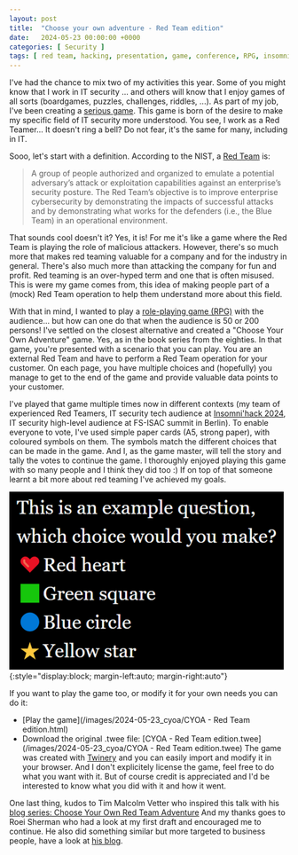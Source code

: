 ```yaml
---
layout: post
title:  "Choose your own adventure - Red Team edition"
date:   2024-05-23 00:00:00 +0000
categories: [ Security ]
tags: [ red team, hacking, presentation, game, conference, RPG, insomnihack, en ]
---
```

I've had the chance to mix two of my activities this year. Some of you might know that I work in IT security ... and others will know that I enjoy games of all sorts (boardgames, puzzles, challenges, riddles, ...). As part of my job, I've been creating a [serious game](https://en.wikipedia.org/wiki/Serious_game). This game is born of the desire to make my specific field of IT security more understood. You see, I work as a Red Teamer... It doesn't ring a bell? Do not fear, it's the same for many, including in IT.

Sooo, let's start with a definition. According to the NIST, a [Red Team](https://csrc.nist.gov/glossary/term/red_team) is:
> A group of people authorized and organized to emulate a potential adversary’s attack or exploitation capabilities against an enterprise’s security posture. The Red Team’s objective is to improve enterprise cybersecurity by demonstrating the impacts of successful attacks and by demonstrating what works for the defenders (i.e., the Blue Team) in an operational environment.

That sounds cool doesn't it? Yes, it is! For me it's like a game where the Red Team is playing the role of malicious attackers. However, there's so much more that makes red teaming valuable for a company and for the industry in general. There's also much more than attacking the company for fun and profit. Red teaming is an over-hyped term and one that is often misused. This is were my game comes from, this idea of making people part of a (mock) Red Team operation to help them understand more about this field.

With that in mind, I wanted to play a [role-playing game (RPG)](https://en.wikipedia.org/wiki/Role-playing_game) with the audience... but how can one do that when the audience is 50 or 200 persons! I've settled on the closest alternative and created a "Choose Your Own Adventure" game. Yes, as in the book series from the eighties. In that game, you're presented with a scenario that you can play. You are an external Red Team and have to perform a Red Team operation for your customer. On each page, you have multiple choices and (hopefully) you manage to get to the end of the game and provide valuable data points to your customer.

I've played that game multiple times now in different contexts (my team of experienced Red Teamers, IT security tech audience at [Insomni'hack 2024](https://insomnihack.ch), IT security high-level audience at FS-ISAC summit in Berlin). To enable everyone to vote, I've used simple paper cards (A5, strong paper), with coloured symbols on them. The symbols match the different choices that can be made in the game. And I, as the game master, will tell the story and tally the votes to continue the game. I thoroughly enjoyed playing this game with so many people and I think they did too :) If on top of that someone learnt a bit more about red teaming I've achieved my goals.

![Example question](/images/2024-05-23_cyoa/example-question.png){:style="display:block; margin-left:auto; margin-right:auto"}

If you want to play the game too, or modify it for your own needs you can do it:
- [Play the game](/images/2024-05-23_cyoa/CYOA - Red Team edition.html)
- Download the original .twee file: [CYOA - Red Team edition.twee](/images/2024-05-23_cyoa/CYOA - Red Team edition.twee)
The game was created with [Twinery](https://twinery.org) and you can easily import and modify it in your browser. And I don't explicitely license the game, feel free to do what you want with it. But of course credit is appreciated and I'd be interested to know what you did with it and how it went.

One last thing, kudos to Tim Malcolm Vetter who inspired this talk with his [blog series: Choose Your Own Red Team Adventure](https://malcomvetter.medium.com/choose-your-own-red-team-adventure-f87d6a3b0b76)  And my thanks goes to Roei Sherman who had a look at my first draft and encouraged me to continue. He also did something similar but more targeted to business people, have a look at [his blog](https://betheadversary.com/posts/be_the_adversary_adventure/).

